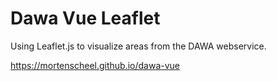 # Dawa Vue Leaflet
Using Leaflet.js to visualize areas from the DAWA webservice.

https://mortenscheel.github.io/dawa-vue
